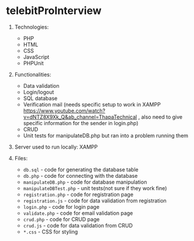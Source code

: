 # telebitProInterview
1. Technologies:
   - PHP
   - HTML
   - CSS
   - JavaScript
   - PHPUnit

2. Functionalities:
   - Data validation
   - Login/logout
   - SQL database
   - Verification mail (needs specific setup to work in XAMPP https://www.youtube.com/watch?v=dNTZ8X9Xk_Q&ab_channel=ThapaTechnical , also need to give specific information for the sender in login.php)
   - CRUD
   - Unit tests for manipulateDB.php but ran into a problem running them

3. Server used to run locally: XAMPP

4. Files:
   - `db.sql` - code for generating the database table
   - `db.php` - code for connecting with the database
   - `manipulateDB.php` - code for database manipulation
   - `manipulateDBTest.php` - unit tests(not sure if they work fine)
   - `registration.php` - code for registration page
   - `registration.js` - code for data validation from registration
   - `login.php` - code for login page
   - `validate.php` - code for email validation page
   - `crud.php` - code for CRUD page
   - `crud.js` - code for data validation from CRUD
   - `*.css` - CSS for styling
